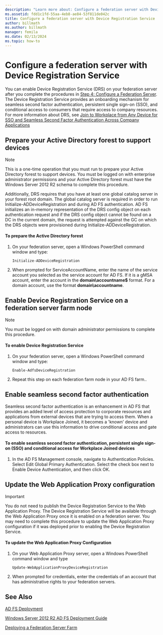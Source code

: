 ```yaml
---
description: "Learn more about: Configure a federation server with Device Registration Service"
ms.assetid: fdd1c1fd-55aa-4eb8-ae84-53f811de042c
title: Configure a federation server with Device Registration Service
author: billmath
ms.author: billmath
manager: femila
ms.date: 02/13/2024
ms.topic: how-to
---
```


# Configure a federation server with Device Registration Service

You can enable Device Registration Service \(DRS\) on your federation server after you complete the procedures in [Step 4: Configure a Federation Server](/previous-versions/orphan-topics/ws.11/dn303424(v=ws.11)). The Device Registration Service provides an onboarding mechanism for seamless second factor authentication, persistent single sign\-on \(SSO\), and conditional access to consumers that require access to company resources. For more information about DRS, see [Join to Workplace from Any Device for SSO and Seamless Second Factor Authentication Across Company Applications](../../ad-fs/operations/Join-to-Workplace-from-Any-Device-for-SSO-and-Seamless-Second-Factor-Authentication-Across-Company-Applications.md)

## Prepare your Active Directory forest to support devices

> [!NOTE]
> This is a one\-time operation that you must run to prepare your Active Directory forest to support devices. You must be logged on with enterprise administrator permissions and your Active Directory forest must have the Windows Server 2012 R2 schema to complete this procedure.
>
> Additionally, DRS requires that you have at least one global catalog server in your forest root domain. The global catalog server is required in order to run Initialize\-ADDeviceRegistration and during AD FS authentication. AD FS initializes an in\-memory representation of the DRS config object on each authentication request and if the DRS config object cannot be found on a DC in the current domain, the request is attempted against the GC on which the DRS objects were provisioned during Initialize\-ADDeviceRegistration.

#### To prepare the Active Directory forest

1.  On your federation server, open a Windows PowerShell command window and type:

    ```
    Initialize-ADDeviceRegistration
    ```

2.  When prompted for ServiceAccountName, enter the name of the service account you selected as the service account for AD FS.  If it is a gMSA account, enter the account in the **domain\\accountname$** format. For a domain account, use the format **domain\\accountname**.

## Enable Device Registration Service on a federation server farm node

> [!NOTE]
> You must be logged on with domain administrator permissions to complete this procedure.

#### To enable Device Registration Service

1.  On your federation server, open a Windows PowerShell command window and type:

    ```
    Enable-AdfsDeviceRegistration
    ```

2.  Repeat this step on each federation farm node in your AD FS farm..

## Enable seamless second factor authentication
Seamless second factor authentication is an enhancement in AD FS that provides an added level of access protection to corporate resources and applications from external devices that are trying to access them. When a personal device is Workplace Joined, it becomes a 'known' device and administrators can use this information to drive conditional access and gate access to resources.

#### To enable seamless second factor authentication, persistent single sign\-on \(SSO\) and conditional access for Workplace Joined devices

1.  In the AD FS Management console, navigate to Authentication Policies. Select Edit Global Primary Authentication. Select the check box next to Enable Device Authentication, and then click OK.

## Update the Web Application Proxy configuration

> [!IMPORTANT]
> You do not need to publish the Device Registration Service to the Web Application Proxy.  The Device Registration Service will be available through the Web Application Proxy once it is enabled on a federation server.  You may need to complete this procedure to update the Web Application Proxy configuration if it was deployed prior to enabling the Device Registration Service.

#### To update the Web Application Proxy Configuration

1.  On your Web Application Proxy server, open a Windows PowerShell command window and type

    ```
    Update-WebApplicationProxyDeviceRegistration
    ```

2.  When prompted for credentials, enter the credentials of an account that has administrative rights to your federation servers.

## See Also

[AD FS Deployment](../../ad-fs/AD-FS-Deployment.md)

[Windows Server 2012 R2 AD FS Deployment Guide](../../ad-fs/deployment/Windows-Server-2012-R2-AD-FS-Deployment-Guide.md)

[Deploying a Federation Server Farm](../../ad-fs/deployment/Deploying-a-Federation-Server-Farm.md)

